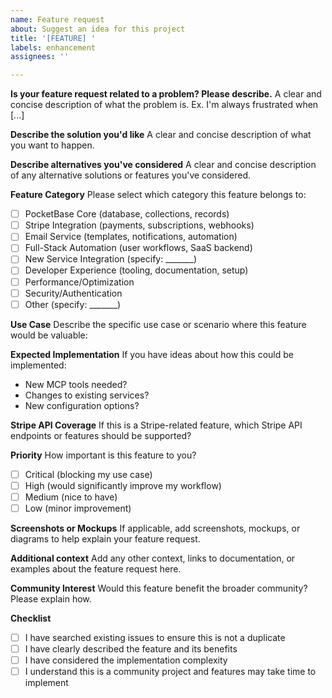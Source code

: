 ```yaml
---
name: Feature request
about: Suggest an idea for this project
title: '[FEATURE] '
labels: enhancement
assignees: ''

---
```


**Is your feature request related to a problem? Please describe.**
A clear and concise description of what the problem is. Ex. I'm always frustrated when [...]

**Describe the solution you'd like**
A clear and concise description of what you want to happen.

**Describe alternatives you've considered**
A clear and concise description of any alternative solutions or features you've considered.

**Feature Category**
Please select which category this feature belongs to:
- [ ] PocketBase Core (database, collections, records)
- [ ] Stripe Integration (payments, subscriptions, webhooks)
- [ ] Email Service (templates, notifications, automation)
- [ ] Full-Stack Automation (user workflows, SaaS backend)
- [ ] New Service Integration (specify: _______)
- [ ] Developer Experience (tooling, documentation, setup)
- [ ] Performance/Optimization
- [ ] Security/Authentication
- [ ] Other (specify: _______)

**Use Case**
Describe the specific use case or scenario where this feature would be valuable:

**Expected Implementation**
If you have ideas about how this could be implemented:
- New MCP tools needed?
- Changes to existing services?
- New configuration options?

**Stripe API Coverage**
If this is a Stripe-related feature, which Stripe API endpoints or features should be supported?

**Priority**
How important is this feature to you?
- [ ] Critical (blocking my use case)
- [ ] High (would significantly improve my workflow)
- [ ] Medium (nice to have)
- [ ] Low (minor improvement)

**Screenshots or Mockups**
If applicable, add screenshots, mockups, or diagrams to help explain your feature request.

**Additional context**
Add any other context, links to documentation, or examples about the feature request here.

**Community Interest**
Would this feature benefit the broader community? Please explain how.

**Checklist**
- [ ] I have searched existing issues to ensure this is not a duplicate
- [ ] I have clearly described the feature and its benefits
- [ ] I have considered the implementation complexity
- [ ] I understand this is a community project and features may take time to implement
